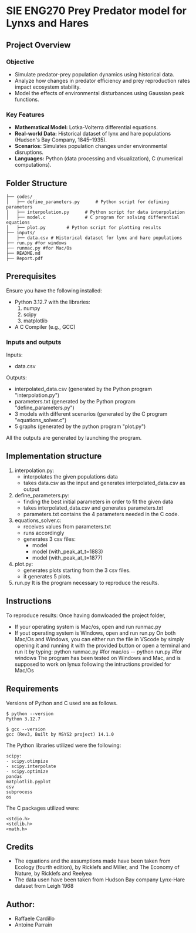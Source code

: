 
# SIE ENG270 Prey Predator model for Lynxs and Hares


## Project Overview

### Objective
- Simulate predator-prey population dynamics using historical data.
- Analyze how changes in predator efficiency and prey reproduction rates impact ecosystem stability.
- Model the effects of environmental disturbances using Gaussian peak functions.

### Key Features
- **Mathematical Model:** Lotka-Volterra differential equations.
- **Real-world Data:** Historical dataset of lynx and hare populations (Hudson's Bay Company, 1845–1935).
- **Scenarios:** Simulates population changes under environmental disruptions.
- **Languages:** Python (data processing and visualization), C (numerical computations).



## Folder Structure

```plaintext
├── codes/
│   ├── define_parameters.py      # Python script for defining parameters
│   ├── interpolation.py      # Python script for data interpolation
│   ├── model.c               # C program for solving differential equations
│   ├── plot.py        # Python script for plotting results
├── inputs/
│   ├── data.csv # Historical dataset for lynx and hare populations
├── run.py #for windows
├── runmac.py #for Mac/Os
├── README.md
├── Report.pdf
```
## Prerequisites
Ensure you have the following installed:
- Python 3.12.7 with the libraries:
    1. numpy
    2. scipy
    3. matplotlib
- A C Compiler (e.g., GCC)

### Inputs and outputs

Inputs:
- data.csv 

Outputs:
- interpolated_data.csv (generated by the Python program "interpolation.py")
- parameters.txt (generated by the Python program "define_parameters.py")
- 3 models with different scenarios (generated by the C program "equations_solver.c")
- 5 graphs (generated by the python program "plot.py")

All the outputs are generated by launching the program.

## Implementation structure
1. interpolation.py:
    - interpolates the given populations data
    - takes data.csv as the input and generates interpolated_data.csv as output
2. define_parameters.py:
    - finding the best initial parameters in order to fit the given data
    - takes interpolated_data.csv and generates parameters.txt
    - parameters.txt contains the 4 parameters needed in the C code.
3. equations_solver.c:
    - receives values from parameters.txt
    - runs accordingly
    - generates 3 csv files:
      - model 
      - model (with_peak_at_t=1883)
      - model (with_peak_at_t=1877)
4. plot.py:
    - generates plots starting from the 3 csv files.
    - it generates 5 plots.
5. run.py
  It is the program necessary to reproduce the results.

## Instructions

To reproduce results:
Once having donwloaded the project folder,
- If your operating system is Mac/os,  open and run runmac.py
- If yout operating system is Windows, open and run run.py
On both Mac/Os and Windows, you can either run the file in VScode by simply opening it and running it with the provided button or
open a terminal and run it by typing:
python runmac.py #for mac/os
-- 
python run.py #for windows
The program has been tested on Windows and Mac, and is supposed to work on lynux following the intructions provided for Mac/Os
## Requirements

Versions of Python and C used are as follows. 
```
$ python --version
Python 3.12.7

$ gcc --version
gcc (Rev3, Built by MSYS2 project) 14.1.0

```

The Python libraries utilized were the following:
``` 
scipy:
- scipy.otimpize
- scipy.interpolate
- scipy.optimize
pandas
matplotlib.pyplot
csv
subprocess
os
```

The C packages utilized were:
```
<stdio.h>
<stdlib.h>
<math.h>
```


## Credits

- The equations and the assumptions made have been taken from Ecology (fourth edition), by Ricklefs and Miller, and The Economy of Nature, by Ricklefs and Reelyea
- The data usen have been taken from Hudson Bay company Lynx-Hare dataset from Leigh 1968

## Author:

- Raffaele Cardillo
- Antoine Parrain
